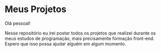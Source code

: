 # Meus Projetos
Olá pessoal!

Nesse repositório eu irei postar todos os projetos que realizei durante os meus estudos de programação, mais precisamente formação front-end. Espero que isso possa ajudar alguém em algum momento.
 
